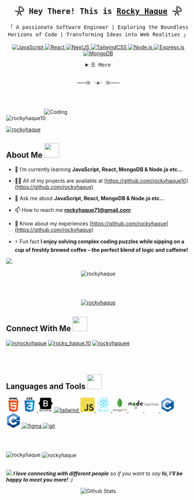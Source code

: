 <h2 align="center">
        <samp>𓇻 Hey There! This is
                <b><a target="_blank" href="https://rockyhaque.github.io/">Rocky Haque</a></b> 𓇻
        </samp>
</h2>
<p align="center">
        <!-- Intro -->
        <samp>
                「 A passionate Software Engineer | Exploring the Boundless Horizons of Code | Transforming Ideas into Web Realities 」
                <br>
                <br>
        </samp>
        <!-- Technologies -->
        <!-- JavaScript -->
        <a href="https://github.com/rockyhaque?tab=repositories" target="_blank"><img alt="JavaScript"
                        src="https://img.shields.io/badge/-JavaScript-F7DF1E?style=flat-square&logo=JavaScript&logoColor=white">
        </a>
        <!-- React -->
        <a href="https://github.com/rockyhaque?tab=repositories" target="_blank"><img alt="React"
                        src="https://img.shields.io/badge/-React-02cdf1?style=flat-square&logo=React&logoColor=white">
        </a>
        <!-- NextJS -->
        <a href="https://github.com/rockyhaque?tab=repositories" target="_blank"><img alt="NextJS"
                        src="https://img.shields.io/badge/-NextJS-white?style=flat-square&logo=Next.js&logoColor=black">
        </a>
        <!-- TailwindCSS -->
        <a href="https://github.com/rockyhaque?tab=repositories" target="_blank"><img alt="TailwindCSS"
                        src="https://img.shields.io/badge/-TailwindCSS-10172a?style=flat-square&logo=Tailwindcss&logoColor=37bcf8">
        </a>
        <!-- Node.js -->
        <a href="https://github.com/rockyhaque?tab=repositories" target="_blank">
            <img alt="Node.js" src="https://img.shields.io/badge/-Node.js-339933?style=flat-square&logo=Node.js&logoColor=white">
        </a>
        <!-- Express.js -->
        <a href="https://github.com/rockyhaque?tab=repositories" target="_blank">
            <img alt="Express.js" src="https://img.shields.io/badge/-Express.js-000000?style=flat-square&logo=express&logoColor=white">
        </a>
        <!-- MongoDB -->
        <a href="https://github.com/rockyhaque?tab=repositories" target="_blank">
            <img alt="MongoDB" src="https://img.shields.io/badge/-MongoDB-47A248?style=flat-square&logo=mongodb&logoColor=white">
        </a>


</p>

<!-- Details Section -->
<details align="center">
    <summary> <samp>&#9776; More</samp></summary>
    <p align="center">
        <br>
        <!-- Activity Widget -->
        <img alt="Rocky Haque's GitHub Stats"
                src="https://github-readme-stats.vercel.app/api?username=rockyhaque&show_icons=true&theme=radical" />
        <br>
        <!-- Social Links -->
        <p>Find me on</p>
        <!-- Mail -->
        <a href="mailto:connect.rockyhaque71@gmail.com" target="_blank"><img alt="Mail"
                src="https://img.shields.io/badge/-Mail-EA4335?style=flat-square&logo=Gmail&logoColor=white">
        </a>
        <!-- Linkedin -->
        <a href="https://www.linkedin.com/in/rockyhaque/" target="_blank"><img alt="Linkedin"
                src="https://img.shields.io/badge/-Linkedin-0A66C2?style=flat-square&logo=Linkedin&logoColor=white">
        </a>
    </p>
</details>
<br>

<!-- Footer -->
<samp>
    <p align="center">
        ───※ ·❆· ※───
        <br><br><br><br>
    </p>
</samp>
<img align="right" alt="Coding" width="400" src="https://media.tenor.com/rePDfDWO3XoAAAAd/hacking.gif">

<p align="left"> <img src="https://komarev.com/ghpvc/?username=rockyhaque10&label=Profile%20views&color=0e75b6&style=flat" alt="rockyhaque10" /> </p>

<p align="left"> <a href="https://www.linkedin.com/in/rockyhaque/" target="blank"><img src="https://img.shields.io/badge/-LinkedIn-blue?style=for-the-badge&logo=linkedin&logoColor=white" alt="rockyhaque" /></a> </p>

<h2> About Me  <img src = "https://media2.giphy.com/media/ZGHpWzdOEkMKtwLqdc/giphy.gif?cid=ecf05e47a0n3gi1bfqntqmob8g9aid1oyj2wr3ds3mg700bl&rid=giphy.gif" width="40px" height="40px"></h2>

- 🌱 I’m currently learning **JavaScript, React, MongoDB & Node.js etc...**

- 👨‍💻 All of my projects are available at [https://github.com/rockyhaque10](https://github.com/rockyhaque)

- 💬 Ask me about **JavaScript, React, MongoDB & Node.js etc...**

- 📫 How to reach me **rockyhaque71@gmail.com**

- 📄 Know about my experiences [https://github.com/rockyhaque](https://github.com/rockyhaque)

- ⚡ Fun fact **I enjoy solving complex coding puzzles while sipping on a cup of freshly brewed coffee – the perfect blend of logic and caffeine!**

<img src="https://raw.githubusercontent.com/innng/innng/master/assets/kyubey.gif" height="40" />

<p align="center"><img align="center" src="https://github-readme-streak-stats.herokuapp.com/?user=rockyhaque&" alt="rockyhaque"/></p>

<br><br>

<p align="center"> <a href="https://github.com/rockyhaque/github-profile-trophy"><img src="https://github-profile-trophy.vercel.app/?username=rockyhaque&row=1&column=6&theme=onedark" alt="rockyhaque" /></a> </p>

<h2>Connect With Me <img src = "https://media2.giphy.com/media/al7grkbrCChTAPEfyh/giphy.gif?cid=ecf05e47a0n3gi1bfqntqmob8g9aid1oyj2wr3ds3mg700bl&rid=giphy.gif" width="40px" height="40px"></h2>  
<p align="left">
<a href="https://linkedin.com/in/in/rockyhaque" target="blank"><img align="center" src="https://raw.githubusercontent.com/rahuldkjain/github-profile-readme-generator/master/src/images/icons/Social/linked-in-alt.svg" alt="in/rockyhaque" height="30" width="40" /></a>
<a href="https://instagram.com/rocky_haque.10" target="blank"><img align="center" src="https://raw.githubusercontent.com/rahuldkjain/github-profile-readme-generator/master/src/images/icons/Social/instagram.svg" alt="rocky_haque.10" height="30" width="40" /></a>
<a href="https://fb.com/rockyhaquee" target="blank"><img align="center" src="https://raw.githubusercontent.com/rahuldkjain/github-profile-readme-generator/master/src/images/icons/Social/facebook.svg" alt="rockyhaquee" height="30" width="40" /></a>
</p>
<br><br>
<h2>Languages and Tools <img src = "https://media2.giphy.com/media/QssGEmpkyEOhBCb7e1/giphy.gif?cid=ecf05e47a0n3gi1bfqntqmob8g9aid1oyj2wr3ds3mg700bl&rid=giphy.gif" width="40px" height="40px"></h2>
<p align="left">
<img src="https://raw.githubusercontent.com/devicons/devicon/master/icons/html5/html5-original-wordmark.svg" alt="html5" width="40" height="40"/> </a> <a href="https://www.adobe.com/in/products/illustrator.html" target="_blank" rel="noreferrer">
<img src="https://raw.githubusercontent.com/devicons/devicon/master/icons/css3/css3-original-wordmark.svg" alt="css3" width="40" height="40"/>
<a href="https://getbootstrap.com" target="_blank" rel="noreferrer"> <img src="https://raw.githubusercontent.com/devicons/devicon/master/icons/bootstrap/bootstrap-plain-wordmark.svg" alt="bootstrap" width="40" height="40"/> 
<img src="https://www.vectorlogo.zone/logos/tailwindcss/tailwindcss-icon.svg" alt="tailwind" width="40" height="40"/> </a> <a href="https://www.adobe.com/products/xd.html" target="_blank" rel="noreferrer">
<img src="https://raw.githubusercontent.com/devicons/devicon/master/icons/javascript/javascript-original.svg" alt="javascript" width="40" height="40"/> </a> <a href="#" target="_blank" rel="noreferrer">
<img src="https://raw.githubusercontent.com/devicons/devicon/master/icons/react/react-original-wordmark.svg" alt="react" width="40" height="40"/> </a> <a href="https://reactnative.dev/" target="_blank" rel="noreferrer">
<img src="https://raw.githubusercontent.com/devicons/devicon/master/icons/mongodb/mongodb-original-wordmark.svg" alt="mongodb" width="40" height="40"/> </a> <a href="https://www.mongodb.com/" target="_blank" rel="noreferrer">
<img src="https://raw.githubusercontent.com/devicons/devicon/master/icons/nodejs/nodejs-original-wordmark.svg" alt="nodejs" width="40" height="40"/> </a> <a href="https://nodejs.org/en" target="_blank" rel="noreferrer">
<img src="https://raw.githubusercontent.com/devicons/devicon/master/icons/express/express-original-wordmark.svg" alt="express" width="40" height="40"/> </a> <a href="https://expressjs.com/" target="_blank" rel="noreferrer">
</a> <a href="https://www.cprogramming.com/" target="_blank" rel="noreferrer"> <img src="https://raw.githubusercontent.com/devicons/devicon/master/icons/c/c-original.svg" alt="c" width="40" height="40"/> </a> <a href="https://www.w3schools.com/cpp/" target="_blank" rel="noreferrer"> <img src="https://raw.githubusercontent.com/devicons/devicon/master/icons/cplusplus/cplusplus-original.svg" alt="cplusplus" width="40" height="40"/> </a> <a href="https://www.w3schools.com/css/" target="_blank" rel="noreferrer">
<img src="https://www.vectorlogo.zone/logos/figma/figma-icon.svg" alt="figma" width="40" height="40"/> </a> <a href="https://www.figma.com/" target="_blank" rel="noreferrer">
<img src="https://www.vectorlogo.zone/logos/git-scm/git-scm-icon.svg" alt="git" width="40" height="40"/> </a> <a href="[https://www.w3.org/html/](https://git-scm.com/)" target="_blank" rel="noreferrer">
 </a> </p>

<br><br>



<p><img align="left" src="https://github-readme-stats.vercel.app/api/top-langs?username=rockyhaque&show_icons=true&locale=en&layout=compact" alt="rockyhaque" /></p>

<p>&nbsp;<img align="center" src="https://github-readme-stats.vercel.app/api?username=rockyhaque&show_icons=true&locale=en" alt="rockyhaque" /></p>

<br>
<img src="https://media.giphy.com/media/LnQjpWaON8nhr21vNW/giphy.gif" width="60"> <em><b>I love connecting with different people</b> so if you want to say <b>hi, I'll be happy to meet you more!</b> :)</em>
</br>

<p align="center">
        <img src="https://raw.githubusercontent.com/mayhemantt/mayhemantt/Update/svg/Bottom.svg" alt="Github Stats" />
</p>


